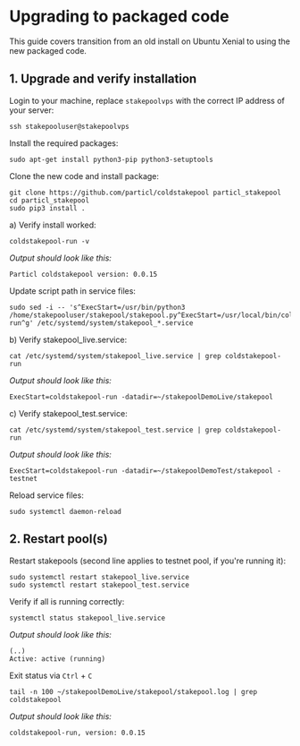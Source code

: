 # Upgrading to packaged code

This guide covers transition from an old install on Ubuntu Xenial to using the new packaged code.

## 1. Upgrade and verify installation

Login to your machine, replace `stakepoolvps` with the correct IP address of your server:

    ssh stakepooluser@stakepoolvps

Install the required packages:

    sudo apt-get install python3-pip python3-setuptools

Clone the new code and install package:

    git clone https://github.com/particl/coldstakepool particl_stakepool
    cd particl_stakepool
    sudo pip3 install .

a) Verify install worked:

    coldstakepool-run -v
    
*Output should look like this:*

    Particl coldstakepool version: 0.0.15

Update script path in service files:

    sudo sed -i -- 's^ExecStart=/usr/bin/python3 /home/stakepooluser/stakepool/stakepool.py^ExecStart=/usr/local/bin/coldstakepool-run^g' /etc/systemd/system/stakepool_*.service

b) Verify stakepool_live.service:

    cat /etc/systemd/system/stakepool_live.service | grep coldstakepool-run
    
*Output should look like this:*

```
ExecStart=coldstakepool-run -datadir=~/stakepoolDemoLive/stakepool
```

c) Verify stakepool_test.service:

    cat /etc/systemd/system/stakepool_test.service | grep coldstakepool-run
    
*Output should look like this:*

```    
ExecStart=coldstakepool-run -datadir=~/stakepoolDemoTest/stakepool -testnet
```

Reload service files:

    sudo systemctl daemon-reload

## 2. Restart pool(s)

Restart stakepools (second line applies to testnet pool, if you're running it):

    sudo systemctl restart stakepool_live.service
    sudo systemctl restart stakepool_test.service

Verify if all is running correctly:

    systemctl status stakepool_live.service

*Output should look like this:*

```  
(..)
Active: active (running)
```

Exit status via `Ctrl` + `C`

    tail -n 100 ~/stakepoolDemoLive/stakepool/stakepool.log | grep coldstakepool
    
*Output should look like this:*

```
coldstakepool-run, version: 0.0.15
```
